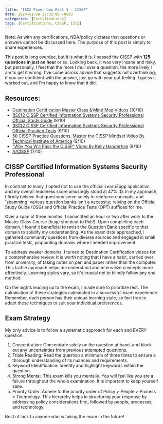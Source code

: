 ```yaml
---
title: "ISC2 Power Duo Part 1 - CISSP"
date: 2024-01-09 17:35:00 +0800
categories: [Certifications]
tags: [Certifications, CISSP, ISC2]
---
```


Note: As with any certifications, NDA/policy dictates that questions or answers cannot be discussed here. The purpose of this post is simply to share experiences.

This post is long overdue, but it is what it is. I passed the CISSP with **125 questions in just an hour** or so. Looking back, it was very insane and risky, but personally, I feel that the more I mull over a question, the more likely I am to get it wrong. I've come across advice that suggests not overthinking; if you are confident with the answer, just go with your gut feeling. I guess it worked out, and I'm happy to know that it did.

## Resources:

- [Destination Certification Master Class & Mind Map Videos](https://destcert.com/cissp/) (10/10)
- [(ISC)2 CISSP Certified Information Systems Security Professional Official Study Guide](https://www.amazon.com/Certified-Information-Security-Professional-Official/dp/1119786231/ref=bmx_dp_1806skdn_d_sccl_2_5/144-8525227-7668665?pd_rd_i=1119786231&psc=1) (8/10)
- [(ISC)2 CISSP Certified Information Systems Security Professional Official Practice Tests](https://www.amazon.com/Certified-Information-Security-Professional-Official/dp/1119787637/ref=pd_bxgy_d_sccl_1/144-8525227-7668665?pd_rd_i=1119787637&psc=1) (9/10)
- [50 CISSP Practice Questions. Master the CISSP Mindset Video By Technical Institute of America](https://youtu.be/qbVY0Cg8Ntw?list=LL) (9/10)
- ["Why You Will Pass the CISSP" Video By Kelly Handerhan](https://youtu.be/v2Y6Zog8h2A) (8/10)
- [/r/CISSP](https://www.reddit.com/r/cissp) (7/10)

## CISSP Certified Information Systems Security Professional

In contrast to many, I opted not to use the official LearnZapp application, and my overall readiness score amusingly stood at 47% :D. In my approach, I firmly believe that questions serve solely to reinforce concepts, and 'spamming' various question banks isn't a necessity; relying on the Official Study Guide (OSG) and Official Practice Tests (OPT) sufficed for me.

Over a span of three months, I committed an hour or two after work to the Master Class Course (huge shoutout to Rob!). Upon completing each domain, I found it beneficial to revisit the Question Bank specific to that domain to solidify my understanding. As the exam date approached, I gathered community questions from diverse sources and engaged in small practice tests, pinpointing domains where I needed improvement.

To address weaker domains, I turned to Destination Certification videos for a comprehensive review. It is worth noting that I have a habit, carried over from university, of taking notes on pen and paper rather than the computer. This tactile approach helps me understand and internalize concepts more effectively. Learning styles vary, so it's crucial not to blindly follow any one method.

On the nights leading up to the exam, I made sure to prioritize rest. The culmination of these strategies culminated in a successful exam experience. Remember, each person has their unique learning style, so feel free to adapt these techniques to suit your individual preferences.

## Exam Strategy

My only advice is to follow a systematic approach for each and EVERY question:

1. Concentration: Concentrate solely on the question at hand, and block out any uncertainties from previous attempted questions.
2. Triple Reading: Read the question a minimum of three times to ensure a thorough understanding of its nuances and requirements.
3. Keyword Identification: Identify and highlight keywords within the question.
4. Strong Mental: This exam kills you mentally. You will feel like you are a failure throughout the whole examination. It is important to keep yourself sane.
5. Priority Order: Adhere to the priority order of Policy > People > Process > Technology. This hierarchy helps in structuring your response by addressing policy considerations first, followed by people, processes, and technology.

Best of luck to anyone who is taking the exam in the future!
